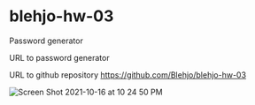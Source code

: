 # blehjo-hw-03
Password generator

URL to password generator


URL to github repository
https://github.com/Blehjo/blehjo-hw-03


![Screen Shot 2021-10-16 at 10 24 50 PM](https://user-images.githubusercontent.com/89440573/137609660-b59c9b2f-576c-4625-8de4-fbffd18caa46.png)
